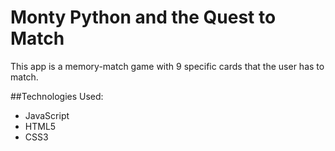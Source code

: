 # Monty Python and the Quest to Match

This app is a memory-match game with 9 specific cards that the user has to match.

##Technologies Used:
* JavaScript
* HTML5
* CSS3
